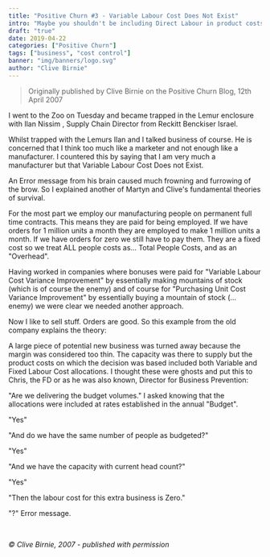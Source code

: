 ```yaml
---
title: "Positive Churn #3 - Variable Labour Cost Does Not Exist"
intro: "Maybe you shouldn't be including Direct Labour in product costs if you want to win new business..... Clive Birnie, of Positive Churn explains."
draft: "true"
date: 2019-04-22
categories: ["Positive Churn"]
tags: ["business", "cost control"]
banner: "img/banners/logo.svg"
author: "Clive Birnie"
---
```

> Originally published by Clive Birnie on the Positive Churn Blog, 12th April 2007

I went to the Zoo on Tuesday and became trapped in the Lemur enclosure with Ilan Nissim , Supply Chain Director from Reckitt Benckiser Israel. 

Whilst trapped with the Lemurs Ilan and I talked business of course. He is concerned that I think too much like a marketer and not enough like a manufacturer. I countered this by saying that I am very much a manufacturer but that Variable Labour Cost Does not Exist.

An Error message from his brain caused much frowning and furrowing of the brow. So I explained another of Martyn and Clive's fundamental theories of survival.

For the most part we employ our manufacturing people on permanent full time contracts. This means they are paid for being employed. If we have orders for 1 million units a month they are employed to make 1 million units a month. If we have orders for zero we still have to pay them. They are a fixed cost so we treat ALL people costs as... Total People Costs, and as an "Overhead". 

Having worked in companies where bonuses were paid for "Variable Labour Cost Variance Improvement" by essentially making mountains of stock (which is of course the enemy) and of course for "Purchasing Unit Cost Variance Improvement" by essentially buying a mountain of stock (... enemy) we were clear we needed another approach. 

Now I like to sell stuff. Orders are good. So this example from the old company explains the theory: 

A large piece of potential new business was turned away because the margin was considered too thin. The capacity was there to supply but the product costs on which the decision was based included both Variable and Fixed Labour Cost allocations. I thought these were ghosts and put this to Chris, the FD or as he was also known, Director for Business Prevention:

"Are we delivering the budget volumes." I asked knowing that the allocations were included at rates established in the annual "Budget".

"Yes"

"And do we have the same number of people as budgeted?"

"Yes"

"And we have the capacity with current head count?"

"Yes"

"Then the labour cost for this extra business is Zero."

"?" Error message.

<br>

*&copy; Clive Birnie, 2007 - published with permission*